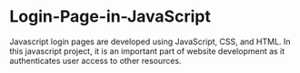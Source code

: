 # Login-Page-in-JavaScript
Javascript login pages are developed using JavaScript, CSS, and HTML. In this javascript project, it is an important part of website development as it authenticates user access to other resources.
